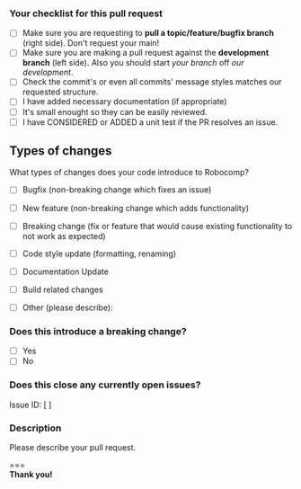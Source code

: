 ### Your checklist for this pull request

- [ ] Make sure you are requesting to **pull a topic/feature/bugfix branch** (right side). Don't request your main!
- [ ] Make sure you are making a pull request against the **development branch** (left side). Also you should start *your branch* off *our development*.
- [ ] Check the commit's or even all commits' message styles matches our requested structure.
- [ ] I have added necessary documentation (if appropriate)
- [ ] It's small enought so they can be easily reviewed.
- [ ] I have CONSIDERED or ADDED a unit test if the PR resolves an issue.

## Types of changes
What types of changes does your code introduce to Robocomp?  
<!-- Put an `x` (`[x]`) in the boxes that apply. -->
<!-- Usually only one, if not, consider to split your Pull Request). -->

- [ ] Bugfix (non-breaking change which fixes an issue)
- [ ] New feature (non-breaking change which adds functionality)
- [ ] Breaking change (fix or feature that would cause existing functionality to not work as expected)
- [ ] Code style update (formatting, renaming)
- [ ] Documentation Update
- [ ] Build related changes
- [ ] Other (please describe):


### Does this introduce a breaking change?

- [ ] Yes
- [ ] No

<!-- If this introduces a breaking change, please describe the impact and migration path for existing applications below. -->

### Does this close any currently open issues?
Issue ID: [ ]

### Description
Please describe your pull request.

===  
**Thank you!**
